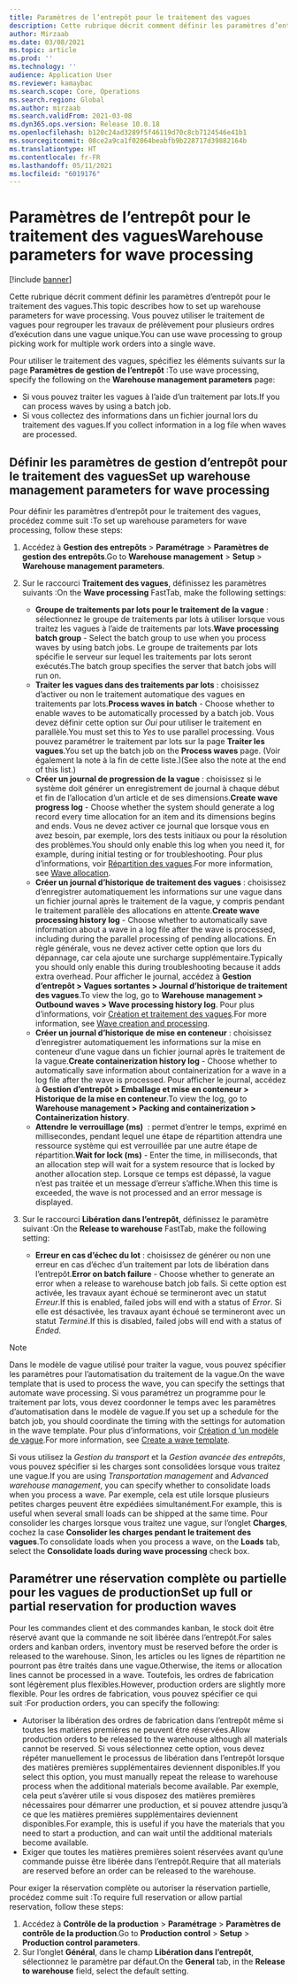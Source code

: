 ```yaml
---
title: Paramètres de l’entrepôt pour le traitement des vagues
description: Cette rubrique décrit comment définir les paramètres d’entrepôt pour le traitement des vagues. Vous pouvez utiliser le traitement de vagues pour regrouper les travaux de prélèvement pour plusieurs ordres d’exécution dans une vague unique.
author: Mirzaab
ms.date: 03/08/2021
ms.topic: article
ms.prod: ''
ms.technology: ''
audience: Application User
ms.reviewer: kamaybac
ms.search.scope: Core, Operations
ms.search.region: Global
ms.author: mirzaab
ms.search.validFrom: 2021-03-08
ms.dyn365.ops.version: Release 10.0.18
ms.openlocfilehash: b120c24ad3289f5f46119d70c8cb7124546e41b1
ms.sourcegitcommit: 08ce2a9ca1f02064beabfb9b228717d39882164b
ms.translationtype: HT
ms.contentlocale: fr-FR
ms.lasthandoff: 05/11/2021
ms.locfileid: "6019176"
---
```

# <a name="warehouse-parameters-for-wave-processing"></a><span data-ttu-id="2c1c5-104">Paramètres de l’entrepôt pour le traitement des vagues</span><span class="sxs-lookup"><span data-stu-id="2c1c5-104">Warehouse parameters for wave processing</span></span>

[!include [banner](../includes/banner.md)]

<span data-ttu-id="2c1c5-105">Cette rubrique décrit comment définir les paramètres d’entrepôt pour le traitement des vagues.</span><span class="sxs-lookup"><span data-stu-id="2c1c5-105">This topic describes how to set up warehouse parameters for wave processing.</span></span> <span data-ttu-id="2c1c5-106">Vous pouvez utiliser le traitement de vagues pour regrouper les travaux de prélèvement pour plusieurs ordres d’exécution dans une vague unique.</span><span class="sxs-lookup"><span data-stu-id="2c1c5-106">You can use wave processing to group picking work for multiple work orders into a single wave.</span></span>

<span data-ttu-id="2c1c5-107">Pour utiliser le traitement des vagues, spécifiez les éléments suivants sur la page **Paramètres de gestion de l’entrepôt** :</span><span class="sxs-lookup"><span data-stu-id="2c1c5-107">To use wave processing, specify the following on the **Warehouse management parameters** page:</span></span>

- <span data-ttu-id="2c1c5-108">Si vous pouvez traiter les vagues à l’aide d’un traitement par lots.</span><span class="sxs-lookup"><span data-stu-id="2c1c5-108">If you can process waves by using a batch job.</span></span>
- <span data-ttu-id="2c1c5-109">Si vous collectez des informations dans un fichier journal lors du traitement des vagues.</span><span class="sxs-lookup"><span data-stu-id="2c1c5-109">If you collect information in a log file when waves are processed.</span></span>

## <a name="set-up-warehouse-management-parameters-for-wave-processing"></a><span data-ttu-id="2c1c5-110">Définir les paramètres de gestion d’entrepôt pour le traitement des vagues</span><span class="sxs-lookup"><span data-stu-id="2c1c5-110">Set up warehouse management parameters for wave processing</span></span>

<span data-ttu-id="2c1c5-111">Pour définir les paramètres d’entrepôt pour le traitement des vagues, procédez comme suit :</span><span class="sxs-lookup"><span data-stu-id="2c1c5-111">To set up warehouse parameters for wave processing, follow these steps:</span></span>

1. <span data-ttu-id="2c1c5-112">Accédez à **Gestion des entrepôts** \> **Paramétrage** \> **Paramètres de gestion des entrepôts**.</span><span class="sxs-lookup"><span data-stu-id="2c1c5-112">Go to **Warehouse management** \> **Setup** \> **Warehouse management parameters**.</span></span>

1. <span data-ttu-id="2c1c5-113">Sur le raccourci **Traitement des vagues**, définissez les paramètres suivants :</span><span class="sxs-lookup"><span data-stu-id="2c1c5-113">On the **Wave processing** FastTab, make the following settings:</span></span>

    - <span data-ttu-id="2c1c5-114">**Groupe de traitements par lots pour le traitement de la vague** : sélectionnez le groupe de traitements par lots à utiliser lorsque vous traitez les vagues à l’aide de traitements par lots.</span><span class="sxs-lookup"><span data-stu-id="2c1c5-114">**Wave processing batch group** - Select the batch group to use when you process waves by using batch jobs.</span></span> <span data-ttu-id="2c1c5-115">Le groupe de traitements par lots spécifie le serveur sur lequel les traitements par lots seront exécutés.</span><span class="sxs-lookup"><span data-stu-id="2c1c5-115">The batch group specifies the server that batch jobs will run on.</span></span>
    - <span data-ttu-id="2c1c5-116">**Traiter les vagues dans des traitements par lots** : choisissez d’activer ou non le traitement automatique des vagues en traitements par lots.</span><span class="sxs-lookup"><span data-stu-id="2c1c5-116">**Process waves in batch** - Choose whether to enable waves to be automatically processed by a batch job.</span></span> <span data-ttu-id="2c1c5-117">Vous devez définir cette option sur *Oui* pour utiliser le traitement en parallèle.</span><span class="sxs-lookup"><span data-stu-id="2c1c5-117">You must set this to *Yes* to use parallel processing.</span></span> <span data-ttu-id="2c1c5-118">Vous pouvez paramétrer le traitement par lots sur la page **Traiter les vagues**.</span><span class="sxs-lookup"><span data-stu-id="2c1c5-118">You set up the batch job on the **Process waves** page.</span></span> <span data-ttu-id="2c1c5-119">(Voir également la note à la fin de cette liste.)</span><span class="sxs-lookup"><span data-stu-id="2c1c5-119">(See also the note at the end of this list.)</span></span>
    - <span data-ttu-id="2c1c5-120">**Créer un journal de progression de la vague** : choisissez si le système doit générer un enregistrement de journal à chaque début et fin de l’allocation d’un article et de ses dimensions.</span><span class="sxs-lookup"><span data-stu-id="2c1c5-120">**Create wave progress log** - Choose whether the system should generate a log record every time allocation for an item and its dimensions begins and ends.</span></span> <span data-ttu-id="2c1c5-121">Vous ne devez activer ce journal que lorsque vous en avez besoin, par exemple, lors des tests initiaux ou pour la résolution des problèmes.</span><span class="sxs-lookup"><span data-stu-id="2c1c5-121">You should only enable this log when you need it, for example, during initial testing or for troubleshooting.</span></span> <span data-ttu-id="2c1c5-122">Pour plus d’informations, voir [Répartition des vagues](wave-allocation-method.md).</span><span class="sxs-lookup"><span data-stu-id="2c1c5-122">For more information, see [Wave allocation](wave-allocation-method.md).</span></span>
    - <span data-ttu-id="2c1c5-123">**Créer un journal d’historique de traitement des vagues** : choisissez d’enregistrer automatiquement les informations sur une vague dans un fichier journal après le traitement de la vague, y compris pendant le traitement parallèle des allocations en attente.</span><span class="sxs-lookup"><span data-stu-id="2c1c5-123">**Create wave processing history log** - Choose whether to automatically save information about a wave in a log file after the wave is processed, including during the parallel processing of pending allocations.</span></span> <span data-ttu-id="2c1c5-124">En règle générale, vous ne devez activer cette option que lors du dépannage, car cela ajoute une surcharge supplémentaire.</span><span class="sxs-lookup"><span data-stu-id="2c1c5-124">Typically you should only enable this during troubleshooting because it adds extra overhead.</span></span> <span data-ttu-id="2c1c5-125">Pour afficher le journal, accédez à **Gestion d’entrepôt \> Vagues sortantes \> Journal d’historique de traitement des vagues**.</span><span class="sxs-lookup"><span data-stu-id="2c1c5-125">To view the log, go to **Warehouse management \> Outbound waves \> Wave processing history log**.</span></span> <span data-ttu-id="2c1c5-126">Pour plus d’informations, voir [Création et traitement des vagues](wave-processing.md).</span><span class="sxs-lookup"><span data-stu-id="2c1c5-126">For more information, see [Wave creation and processing](wave-processing.md).</span></span>
    - <span data-ttu-id="2c1c5-127">**Créer un journal d’historique de mise en conteneur** : choisissez d’enregistrer automatiquement les informations sur la mise en conteneur d’une vague dans un fichier journal après le traitement de la vague.</span><span class="sxs-lookup"><span data-stu-id="2c1c5-127">**Create containerization history log** - Choose whether to automatically save information about containerization for a wave in a log file after the wave is processed.</span></span> <span data-ttu-id="2c1c5-128">Pour afficher le journal, accédez à **Gestion d’entrepôt \> Emballage et mise en conteneur \> Historique de la mise en conteneur**.</span><span class="sxs-lookup"><span data-stu-id="2c1c5-128">To view the log, go to **Warehouse management \> Packing and containerization \> Containerization history**.</span></span>
    - <span data-ttu-id="2c1c5-129">**Attendre le verrouillage (ms)**  : permet d’entrer le temps, exprimé en millisecondes, pendant lequel une étape de répartition attendra une ressource système qui est verrouillée par une autre étape de répartition.</span><span class="sxs-lookup"><span data-stu-id="2c1c5-129">**Wait for lock (ms)** - Enter the time, in milliseconds, that an allocation step will wait for a system resource that is locked by another allocation step.</span></span> <span data-ttu-id="2c1c5-130">Lorsque ce temps est dépassé, la vague n’est pas traitée et un message d’erreur s’affiche.</span><span class="sxs-lookup"><span data-stu-id="2c1c5-130">When this time is exceeded, the wave is not processed and an error message is displayed.</span></span>

1. <span data-ttu-id="2c1c5-131">Sur le raccourci **Libération dans l’entrepôt**, définissez le paramètre suivant :</span><span class="sxs-lookup"><span data-stu-id="2c1c5-131">On the **Release to warehouse** FastTab, make the following setting:</span></span>

    - <span data-ttu-id="2c1c5-132">**Erreur en cas d’échec du lot** : choisissez de générer ou non une erreur en cas d’échec d’un traitement par lots de libération dans l’entrepôt.</span><span class="sxs-lookup"><span data-stu-id="2c1c5-132">**Error on batch failure** - Choose whether to generate an error when a release to warehouse batch job fails.</span></span> <span data-ttu-id="2c1c5-133">Si cette option est activée, les travaux ayant échoué se termineront avec un statut *Erreur*.</span><span class="sxs-lookup"><span data-stu-id="2c1c5-133">If this is enabled, failed jobs will end with a status of *Error*.</span></span> <span data-ttu-id="2c1c5-134">Si elle est désactivée, les travaux ayant échoué se termineront avec un statut *Terminé*.</span><span class="sxs-lookup"><span data-stu-id="2c1c5-134">If this is disabled, failed jobs will end with a status of *Ended*.</span></span>

> [!NOTE]
> <span data-ttu-id="2c1c5-135">Dans le modèle de vague utilisé pour traiter la vague, vous pouvez spécifier les paramètres pour l’automatisation du traitement de la vague.</span><span class="sxs-lookup"><span data-stu-id="2c1c5-135">On the wave template that is used to process the wave, you can specify the settings that automate wave processing.</span></span> <span data-ttu-id="2c1c5-136">Si vous paramétrez un programme pour le traitement par lots, vous devez coordonner le temps avec les paramètres d’automatisation dans le modèle de vague.</span><span class="sxs-lookup"><span data-stu-id="2c1c5-136">If you set up a schedule for the batch job, you should coordinate the timing with the settings for automation in the wave template.</span></span> <span data-ttu-id="2c1c5-137">Pour plus d’informations, voir [Création d ’un modèle de vague](wave-templates.md).</span><span class="sxs-lookup"><span data-stu-id="2c1c5-137">For more information, see [Create a wave template](wave-templates.md).</span></span>
>
> <span data-ttu-id="2c1c5-138">Si vous utilisez la *Gestion du transport* et la *Gestion avancée des entrepôts*, vous pouvez spécifier si les charges sont consolidées lorsque vous traitez une vague.</span><span class="sxs-lookup"><span data-stu-id="2c1c5-138">If you are using *Transportation management* and *Advanced warehouse management*, you can specify whether to consolidate loads when you process a wave.</span></span> <span data-ttu-id="2c1c5-139">Par exemple, cela est utile lorsque plusieurs petites charges peuvent être expédiées simultanément.</span><span class="sxs-lookup"><span data-stu-id="2c1c5-139">For example, this is useful when several small loads can be shipped at the same time.</span></span> <span data-ttu-id="2c1c5-140">Pour consolider les charges lorsque vous traitez une vague, sur l’onglet **Charges**, cochez la case **Consolider les charges pendant le traitement des vagues**.</span><span class="sxs-lookup"><span data-stu-id="2c1c5-140">To consolidate loads when you process a wave, on the **Loads** tab, select the **Consolidate loads during wave processing** check box.</span></span></P>

## <a name="set-up-full-or-partial-reservation-for-production-waves"></a><span data-ttu-id="2c1c5-141">Paramétrer une réservation complète ou partielle pour les vagues de production</span><span class="sxs-lookup"><span data-stu-id="2c1c5-141">Set up full or partial reservation for production waves</span></span>

<span data-ttu-id="2c1c5-142">Pour les commandes client et des commandes kanban, le stock doit être réservé avant que la commande ne soit libérée dans l’entrepôt.</span><span class="sxs-lookup"><span data-stu-id="2c1c5-142">For sales orders and kanban orders, inventory must be reserved before the order is released to the warehouse.</span></span> <span data-ttu-id="2c1c5-143">Sinon, les articles ou les lignes de répartition ne pourront pas être traités dans une vague.</span><span class="sxs-lookup"><span data-stu-id="2c1c5-143">Otherwise, the items or allocation lines cannot be processed in a wave.</span></span> <span data-ttu-id="2c1c5-144">Toutefois, les ordres de fabrication sont légèrement plus flexibles.</span><span class="sxs-lookup"><span data-stu-id="2c1c5-144">However, production orders are slightly more flexible.</span></span> <span data-ttu-id="2c1c5-145">Pour les ordres de fabrication, vous pouvez spécifier ce qui suit :</span><span class="sxs-lookup"><span data-stu-id="2c1c5-145">For production orders, you can specify the following:</span></span>

- <span data-ttu-id="2c1c5-146">Autoriser la libération des ordres de fabrication dans l’entrepôt même si toutes les matières premières ne peuvent être réservées.</span><span class="sxs-lookup"><span data-stu-id="2c1c5-146">Allow production orders to be released to the warehouse although all materials cannot be reserved.</span></span> <span data-ttu-id="2c1c5-147">Si vous sélectionnez cette option, vous devez répéter manuellement le processus de libération dans l’entrepôt lorsque des matières premières supplémentaires deviennent disponibles.</span><span class="sxs-lookup"><span data-stu-id="2c1c5-147">If you select this option, you must manually repeat the release to warehouse process when the additional materials become available.</span></span> <span data-ttu-id="2c1c5-148">Par exemple, cela peut s’avérer utile si vous disposez des matières premières nécessaires pour démarrer une production, et si pouvez attendre jusqu’à ce que les matières premières supplémentaires deviennent disponibles.</span><span class="sxs-lookup"><span data-stu-id="2c1c5-148">For example, this is useful if you have the materials that you need to start a production, and can wait until the additional materials become available.</span></span>
- <span data-ttu-id="2c1c5-149">Exiger que toutes les matières premières soient réservées avant qu’une commande puisse être libérée dans l’entrepôt.</span><span class="sxs-lookup"><span data-stu-id="2c1c5-149">Require that all materials are reserved before an order can be released to the warehouse.</span></span>

<span data-ttu-id="2c1c5-150">Pour exiger la réservation complète ou autoriser la réservation partielle, procédez comme suit :</span><span class="sxs-lookup"><span data-stu-id="2c1c5-150">To require full reservation or allow partial reservation, follow these steps:</span></span>

1. <span data-ttu-id="2c1c5-151">Accédez à **Contrôle de la production** \> **Paramétrage** \> **Paramètres de contrôle de la production**.</span><span class="sxs-lookup"><span data-stu-id="2c1c5-151">Go to **Production control** \> **Setup** \> **Production control parameters**.</span></span>
1. <span data-ttu-id="2c1c5-152">Sur l’onglet **Général**, dans le champ **Libération dans l’entrepôt**, sélectionnez le paramètre par défaut.</span><span class="sxs-lookup"><span data-stu-id="2c1c5-152">On the **General** tab, in the **Release to warehouse** field, select the default setting.</span></span>
